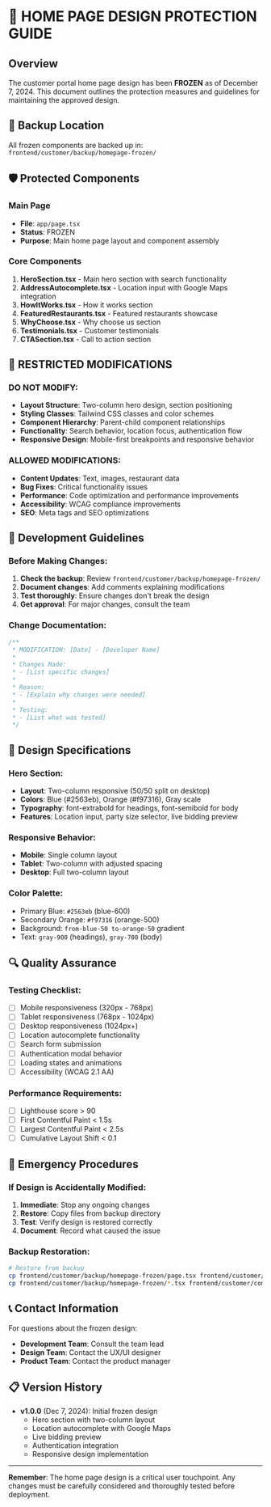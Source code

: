 # 🚫 HOME PAGE DESIGN PROTECTION GUIDE

## Overview
The customer portal home page design has been **FROZEN** as of December 7, 2024. This document outlines the protection measures and guidelines for maintaining the approved design.

## 📁 Backup Location
All frozen components are backed up in: `frontend/customer/backup/homepage-frozen/`

## 🛡️ Protected Components

### Main Page
- **File**: `app/page.tsx`
- **Status**: FROZEN
- **Purpose**: Main home page layout and component assembly

### Core Components
1. **HeroSection.tsx** - Main hero section with search functionality
2. **AddressAutocomplete.tsx** - Location input with Google Maps integration
3. **HowItWorks.tsx** - How it works section
4. **FeaturedRestaurants.tsx** - Featured restaurants showcase
5. **WhyChoose.tsx** - Why choose us section
6. **Testimonials.tsx** - Customer testimonials
7. **CTASection.tsx** - Call to action section

## 🚫 RESTRICTED MODIFICATIONS

### DO NOT MODIFY:
- **Layout Structure**: Two-column hero design, section positioning
- **Styling Classes**: Tailwind CSS classes and color schemes
- **Component Hierarchy**: Parent-child component relationships
- **Functionality**: Search behavior, location focus, authentication flow
- **Responsive Design**: Mobile-first breakpoints and responsive behavior

### ALLOWED MODIFICATIONS:
- **Content Updates**: Text, images, restaurant data
- **Bug Fixes**: Critical functionality issues
- **Performance**: Code optimization and performance improvements
- **Accessibility**: WCAG compliance improvements
- **SEO**: Meta tags and SEO optimizations

## 🔧 Development Guidelines

### Before Making Changes:
1. **Check the backup**: Review `frontend/customer/backup/homepage-frozen/`
2. **Document changes**: Add comments explaining modifications
3. **Test thoroughly**: Ensure changes don't break the design
4. **Get approval**: For major changes, consult the team

### Change Documentation:
```typescript
/**
 * MODIFICATION: [Date] - [Developer Name]
 * 
 * Changes Made:
 * - [List specific changes]
 * 
 * Reason:
 * - [Explain why changes were needed]
 * 
 * Testing:
 * - [List what was tested]
 */
```

## 🎨 Design Specifications

### Hero Section:
- **Layout**: Two-column responsive (50/50 split on desktop)
- **Colors**: Blue (#2563eb), Orange (#f97316), Gray scale
- **Typography**: font-extrabold for headings, font-semibold for body
- **Features**: Location input, party size selector, live bidding preview

### Responsive Behavior:
- **Mobile**: Single column layout
- **Tablet**: Two-column with adjusted spacing
- **Desktop**: Full two-column layout

### Color Palette:
- Primary Blue: `#2563eb` (blue-600)
- Secondary Orange: `#f97316` (orange-500)
- Background: `from-blue-50 to-orange-50` gradient
- Text: `gray-900` (headings), `gray-700` (body)

## 🔍 Quality Assurance

### Testing Checklist:
- [ ] Mobile responsiveness (320px - 768px)
- [ ] Tablet responsiveness (768px - 1024px)
- [ ] Desktop responsiveness (1024px+)
- [ ] Location autocomplete functionality
- [ ] Search form submission
- [ ] Authentication modal behavior
- [ ] Loading states and animations
- [ ] Accessibility (WCAG 2.1 AA)

### Performance Requirements:
- [ ] Lighthouse score > 90
- [ ] First Contentful Paint < 1.5s
- [ ] Largest Contentful Paint < 2.5s
- [ ] Cumulative Layout Shift < 0.1

## 🚨 Emergency Procedures

### If Design is Accidentally Modified:
1. **Immediate**: Stop any ongoing changes
2. **Restore**: Copy files from backup directory
3. **Test**: Verify design is restored correctly
4. **Document**: Record what caused the issue

### Backup Restoration:
```bash
# Restore from backup
cp frontend/customer/backup/homepage-frozen/page.tsx frontend/customer/app/
cp frontend/customer/backup/homepage-frozen/*.tsx frontend/customer/components/
```

## 📞 Contact Information

For questions about the frozen design:
- **Development Team**: Consult the team lead
- **Design Team**: Contact the UX/UI designer
- **Product Team**: Contact the product manager

## 📋 Version History

- **v1.0.0** (Dec 7, 2024): Initial frozen design
  - Hero section with two-column layout
  - Location autocomplete with Google Maps
  - Live bidding preview
  - Authentication integration
  - Responsive design implementation

---

**Remember**: The home page design is a critical user touchpoint. Any changes must be carefully considered and thoroughly tested before deployment. 